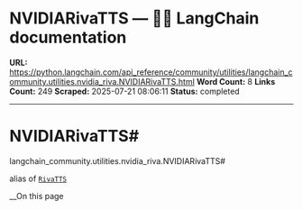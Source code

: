 # NVIDIARivaTTS — 🦜🔗 LangChain  documentation

**URL:** https://python.langchain.com/api_reference/community/utilities/langchain_community.utilities.nvidia_riva.NVIDIARivaTTS.html
**Word Count:** 8
**Links Count:** 249
**Scraped:** 2025-07-21 08:06:11
**Status:** completed

---

# NVIDIARivaTTS\#

langchain\_community.utilities.nvidia\_riva.NVIDIARivaTTS\#     

alias of [`RivaTTS`](https://python.langchain.com/api_reference/community/utilities/langchain_community.utilities.nvidia_riva.RivaTTS.html#langchain_community.utilities.nvidia_riva.RivaTTS "langchain_community.utilities.nvidia_riva.RivaTTS")

__On this page